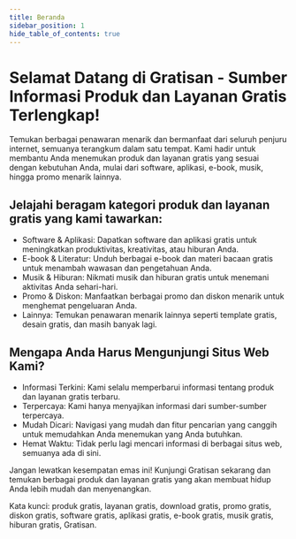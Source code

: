 ```yaml
---
title: Beranda
sidebar_position: 1
hide_table_of_contents: true
---
```


# Selamat Datang di Gratisan - Sumber Informasi Produk dan Layanan Gratis Terlengkap!

Temukan berbagai penawaran menarik dan bermanfaat dari seluruh penjuru internet, semuanya terangkum dalam satu tempat. Kami hadir untuk membantu Anda menemukan produk dan layanan gratis yang sesuai dengan kebutuhan Anda, mulai dari software, aplikasi, e-book, musik, hingga promo menarik lainnya.

## Jelajahi beragam kategori produk dan layanan gratis yang kami tawarkan:

- Software & Aplikasi: Dapatkan software dan aplikasi gratis untuk meningkatkan produktivitas, kreativitas, atau hiburan Anda.
- E-book & Literatur: Unduh berbagai e-book dan materi bacaan gratis untuk menambah wawasan dan pengetahuan Anda.
- Musik & Hiburan: Nikmati musik dan hiburan gratis untuk menemani aktivitas Anda sehari-hari.
- Promo & Diskon: Manfaatkan berbagai promo dan diskon menarik untuk menghemat pengeluaran Anda.
- Lainnya: Temukan penawaran menarik lainnya seperti template gratis, desain gratis, dan masih banyak lagi.

## Mengapa Anda Harus Mengunjungi Situs Web Kami?

- Informasi Terkini: Kami selalu memperbarui informasi tentang produk dan layanan gratis terbaru.
- Terpercaya: Kami hanya menyajikan informasi dari sumber-sumber terpercaya.
- Mudah Dicari: Navigasi yang mudah dan fitur pencarian yang canggih untuk memudahkan Anda menemukan yang Anda butuhkan.
- Hemat Waktu: Tidak perlu lagi mencari informasi di berbagai situs web, semuanya ada di sini.

Jangan lewatkan kesempatan emas ini! Kunjungi Gratisan sekarang dan temukan berbagai produk dan layanan gratis yang akan membuat hidup Anda lebih mudah dan menyenangkan.

Kata kunci: produk gratis, layanan gratis, download gratis, promo gratis, diskon gratis, software gratis, aplikasi gratis, e-book gratis, musik gratis, hiburan gratis, Gratisan.